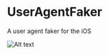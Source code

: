 UserAgentFaker
==============

A user agent faker for the iOS

![Alt text](http://cl.ly/image/333s2R1e3T0B/useragentfaker7.PNG "User Agent Faker 7")
